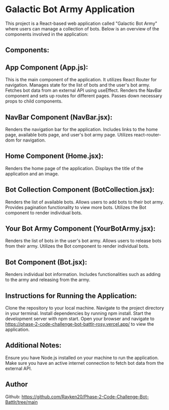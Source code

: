 # Galactic Bot Army Application

This project is a React-based web application called "Galactic Bot Army" where users can manage a collection of bots. Below is an overview of the components involved in the application:

## Components:

## App Component (App.js):

This is the main component of the application.
It utilizes React Router for navigation.
Manages state for the list of bots and the user's bot army.
Fetches bot data from an external API using useEffect.
Renders the NavBar component and sets up routes for different pages.
Passes down necessary props to child components.

## NavBar Component (NavBar.jsx):

Renders the navigation bar for the application.
Includes links to the home page, available bots page, and user's bot army page.
Utilizes react-router-dom for navigation.

## Home Component (Home.jsx):

Renders the home page of the application.
Displays the title of the application and an image.

## Bot Collection Component (BotCollection.jsx):

Renders the list of available bots.
Allows users to add bots to their bot army.
Provides pagination functionality to view more bots.
Utilizes the Bot component to render individual bots.

## Your Bot Army Component (YourBotArmy.jsx):

Renders the list of bots in the user's bot army.
Allows users to release bots from their army.
Utilizes the Bot component to render individual bots.

## Bot Component (Bot.jsx):

Renders individual bot information.
Includes functionalities such as adding to the army and releasing from the army.

## Instructions for Running the Application:

Clone the repository to your local machine.
Navigate to the project directory in your terminal.
Install dependencies by running npm install.
Start the development server with npm start.
Open your browser and navigate to https://phase-2-code-challenge-bot-battlr-rosy.vercel.app/ to view the application.

## Additional Notes:

Ensure you have Node.js installed on your machine to run the application.
Make sure you have an active internet connection to fetch bot data from the external API.

## Author

Github: https://github.com/Rayken20/Phase-2-Code-Challenge-Bot-Battlr/tree/main
